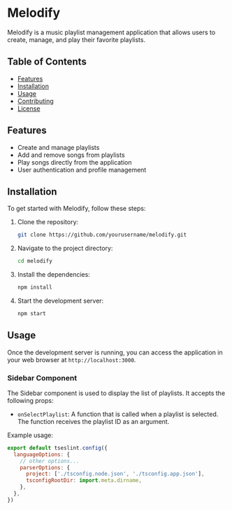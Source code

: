 # Melodify

Melodify is a music playlist management application that allows users to create, manage, and play their favorite playlists.

## Table of Contents

- [Features](#features)
- [Installation](#installation)
- [Usage](#usage)
- [Contributing](#contributing)
- [License](#license)

## Features

- Create and manage playlists
- Add and remove songs from playlists
- Play songs directly from the application
- User authentication and profile management

## Installation

To get started with Melodify, follow these steps:

1. Clone the repository:
    ```bash
    git clone https://github.com/yourusername/melodify.git
    ```

2. Navigate to the project directory:
    ```bash
    cd melodify
    ```

3. Install the dependencies:
    ```bash
    npm install
    ```

4. Start the development server:
    ```bash
    npm start
    ```

## Usage

Once the development server is running, you can access the application in your web browser at `http://localhost:3000`.

### Sidebar Component

The Sidebar component is used to display the list of playlists. It accepts the following props:

- `onSelectPlaylist`: A function that is called when a playlist is selected. The function receives the playlist ID as an argument.

Example usage:

```js
export default tseslint.config({
  languageOptions: {
    // other options...
    parserOptions: {
      project: ['./tsconfig.node.json', './tsconfig.app.json'],
      tsconfigRootDir: import.meta.dirname,
    },
  },
})
```

